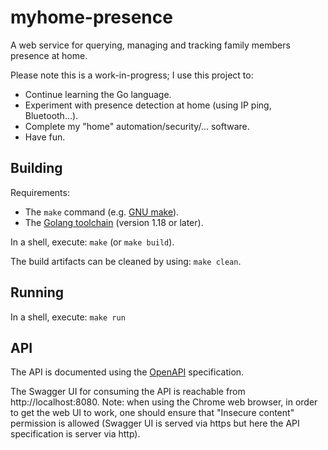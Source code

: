 # myhome-presence

A web service for querying, managing and tracking family members presence at home.

Please note this is a work-in-progress; I use this project to:

* Continue learning the Go language.
* Experiment with presence detection at home (using IP ping, Bluetooth...).
* Complete my "home" automation/security/... software.
* Have fun.

## Building

Requirements:

* The `make` command (e.g. [GNU make](https://www.gnu.org/software/make/manual/make.html)).
* The [Golang toolchain](https://golang.org/doc/install) (version 1.18 or later).

In a shell, execute: `make` (or `make build`).

The build artifacts can be cleaned by using: `make clean`.

## Running

In a shell, execute: `make run`

## API

The API is documented using the [OpenAPI](https://swagger.io/specification/) specification.

The Swagger UI for consuming the API is reachable from http://localhost:8080.
Note: when using the Chrome web browser, in order to get the web UI to work, one should ensure that "Insecure content" permission is allowed (Swagger UI is served via https but here the API specification is server via http).
